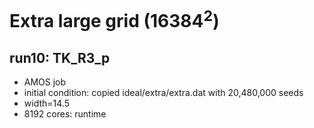 # Extra large grid (16384<sup>2</sup>)

## run10: TK_R3_p
* AMOS job
* initial condition: copied ideal/extra/extra.dat with 20,480,000 seeds
* width=14.5
* 8192 cores: runtime

